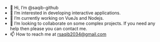 - 👋 Hi, I’m @saqib-github
- 👀 I’m interested in developing interactive applications.
- 🌱 I’m currently working on VueJs and Nodejs.
- 💞️ I’m looking to collaborate on some complex projects. If you need any help then please you can contact me.
- 📫 How to reach me at rsaqib2034@gmail.com

<!---
Saqib-GitHub/Saqib-GitHub is a ✨ special ✨ repository because its `README.md` (this file) appears on your GitHub profile.
You can click the Preview link to take a look at your changes.
--->
